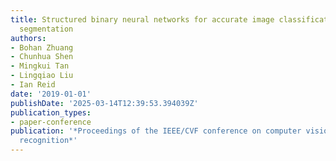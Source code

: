 ```yaml
---
title: Structured binary neural networks for accurate image classification and semantic
  segmentation
authors:
- Bohan Zhuang
- Chunhua Shen
- Mingkui Tan
- Lingqiao Liu
- Ian Reid
date: '2019-01-01'
publishDate: '2025-03-14T12:39:53.394039Z'
publication_types:
- paper-conference
publication: '*Proceedings of the IEEE/CVF conference on computer vision and pattern
  recognition*'
---
```

